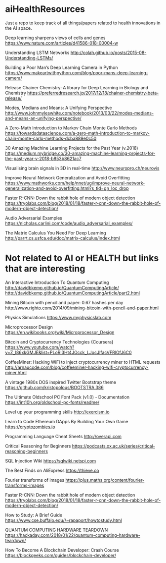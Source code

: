 # aiHealthResources
Just a repo to keep track of all things/papers related to health innovations in the AI space.

Deep learning sharpens views of cells and genes
https://www.nature.com/articles/d41586-018-00004-w

Understanding LSTM Networks
http://colah.github.io/posts/2015-08-Understanding-LSTMs/

Building a Poor Man’s Deep Learning Camera in Python
https://www.makeartwithpython.com/blog/poor-mans-deep-learning-camera/

Release Chainer Chemistry: A library for Deep Learning in Biology and Chemistry
https://preferredresearch.jp/2017/12/18/chainer-chemistry-beta-release/

Modes, Medians and Means: A Unifying Perspective
http://www.johnmyleswhite.com/notebook/2013/03/22/modes-medians-and-means-an-unifying-perspective/

A Zero-Math Introduction to Markov Chain Monte Carlo Methods
https://towardsdatascience.com/a-zero-math-introduction-to-markov-chain-monte-carlo-methods-dcba889e0c50

30 Amazing Machine Learning Projects for the Past Year (v.2018)
https://medium.mybridge.co/30-amazing-machine-learning-projects-for-the-past-year-v-2018-b853b8621ac7

Visualising brain signals in 3D in real-time
http://www.neuropro.ch/neurovis

Improve Neural Network Generalization and Avoid Overfitting
https://www.mathworks.com/help/nnet/ug/improve-neural-network-generalization-and-avoid-overfitting.html?s_tid=gn_loc_drop

Faster R-CNN: Down the rabbit hole of modern object detection
https://tryolabs.com/blog/2018/01/18/faster-r-cnn-down-the-rabbit-hole-of-modern-object-detection/

Audio Adversarial Examples
https://nicholas.carlini.com/code/audio_adversarial_examples/

The Matrix Calculus You Need For Deep Learning
http://parrt.cs.usfca.edu/doc/matrix-calculus/index.html

# Not related to AI or HEALTH but links that are interesting
An Interactive Introduction To Quantum Computing
http://davidbkemp.github.io/QuantumComputingArticle/
http://davidbkemp.github.io/QuantumComputingArticle/part2.html

Mining Bitcoin with pencil and paper: 0.67 hashes per day
http://www.righto.com/2014/09/mining-bitcoin-with-pencil-and-paper.html

Physics Simulations
https://www.myphysicslab.com

Microprocessor Design
https://en.wikibooks.org/wiki/Microprocessor_Design

Bitcoin and Cryptocurrency Technologies {Coursera}
https://www.youtube.com/watch?v=Z_l86xkGMJE&list=PLoRl3Ht4JOcck_LJocJIfacVFRlOfJ6C0

CoffeeMiner: Hacking WiFi to inject cryptocurrency miner to HTML requests
http://arnaucode.com/blog/coffeeminer-hacking-wifi-cryptocurrency-miner.html

A vintage 1980s DOS inspired Twitter Bootstrap theme
https://github.com/kristopolous/BOOTSTRA.386

The Ultimate Oldschool PC Font Pack (v1.0) - Documentation
https://int10h.org/oldschool-pc-fonts/readme/

Level up your programming skills
http://exercism.io

Learn to Code Ethereum DApps By Building Your Own Game
https://cryptozombies.io

Programming Language Cheat Sheets
http://overapi.com

Critical Reasoning for Beginners
https://podcasts.ox.ac.uk/series/critical-reasoning-beginners

SQL Injection Wiki
https://sqlwiki.netspi.com

The Best Finds on AliExpress
https://thieve.co

Fourier transforms of images
https://plus.maths.org/content/fourier-transforms-images

Faster R-CNN: Down the rabbit hole of modern object detection
https://tryolabs.com/blog/2018/01/18/faster-r-cnn-down-the-rabbit-hole-of-modern-object-detection/

How to Study: A Brief Guide
https://www.cse.buffalo.edu//~rapaport/howtostudy.html

QUANTUM COMPUTING HARDWARE TEARDOWN
https://hackaday.com/2018/01/22/quantum-computing-hardware-teardown/

How To Become A Blockchain Developer: Crash Course
https://blockgeeks.com/guides/blockchain-developer/
